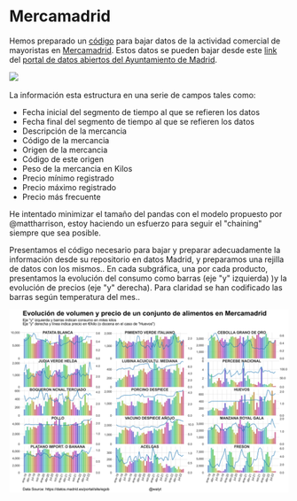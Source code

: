 # Mercamadrid
Hemos preparado un [código](https://github.com/mharias/Mercamadrid/blob/main/code/evolucion_precios.ipynb) para bajar datos de la actividad comercial de mayoristas en [Mercamadrid](https://www.mercamadrid.es). Estos datos se pueden bajar desde este [link](https://datos.madrid.es/sites/v/index.jsp?vgnextoid=a4df993ae322b610VgnVCM1000001d4a900aRCRD&vgnextchannel=374512b9ace9f310VgnVCM100000171f5a0aRCRD) del [portal de datos abiertos del Ayuntamiento de Madrid](https://datos.madrid.es/portal/site/egob).

![](https://www.mercamadrid.es/wp-content/uploads/2018/07/cropped-Logo264-1.png)


La información esta estructura en una serie de campos tales como:
  * Fecha inicial del segmento de tiempo al que se refieren los datos
  * Fecha final del segmento de tiempo al que se refieren los datos
  * Descripción de la mercancia
  * Código de la mercancia
  * Origen de la mercancia
  * Código de este origen
  * Peso de la mercancia en Kilos
  * Precio mínimo registrado
  * Precio máximo registrado
  * Precio más frecuente

He intentado  minimizar el tamaño del pandas con el modelo propuesto por @mattharrison, estoy haciendo un esfuerzo para seguir el "chaining" siempre que sea posible.

Presentamos el código necesario para bajar y preparar adecuadamente la información desde su repositorio en datos Madrid, y preparamos una rejilla de datos con los mismos..
En cada subgráfica, una por cada producto, presentamos la evolución del consumo como barras (eje "y" izquierda) )y la evolución de precios (eje "y" derecha). Para claridad se han codificado las barras según temperatura del mes..

![](https://github.com/mharias/Mercamadrid/blob/main/img/evolucion_consumo_precio.png)
